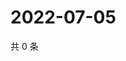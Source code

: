 # 2022-07-05

共 0 条

<!-- BEGIN WEIBO -->
<!-- 最后更新时间 Tue Jul 05 2022 07:00:41 GMT+0800 (China Standard Time) -->

<!-- END WEIBO -->
